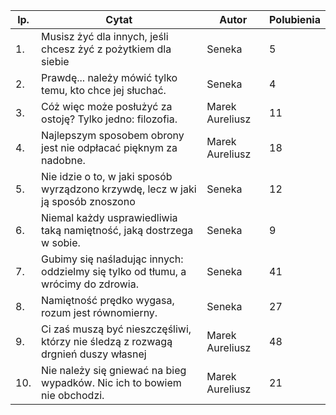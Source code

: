 |lp.|Cytat|Autor|Polubienia|
|-|-|-|-|
|1. | Musisz żyć dla innych, jeśli chcesz żyć z pożytkiem dla siebie | Seneka | 5 |
|2.|Prawdę... należy mówić tylko temu, kto chce jej słuchać.|Seneka|4|
|3.|Cóż więc może posłużyć za ostoję? Tylko jedno: filozofia. |Marek Aureliusz|11|
|4.|Najlepszym sposobem obrony jest nie odpłacać pięknym za nadobne.| Marek Aureliusz|18|
|5.| Nie idzie o to, w jaki sposób wyrządzono krzywdę, lecz w jaki ją sposób znoszono| Seneka| 12|
|6.|Niemal każdy usprawiedliwia taką namiętność, jaką dostrzega w sobie. |Seneka|9|
|7.|Gubimy się naśladując innych: oddzielmy się tylko od tłumu, a wrócimy do zdrowia.| Seneka|41|
|8.| Namiętność prędko wygasa, rozum jest równomierny. |Seneka|27|
|9.| Ci zaś muszą być nieszczęśliwi, którzy nie śledzą z rozwagą drgnień duszy własnej| Marek Aureliusz|48|
|10.| Nie należy się gniewać na bieg wypadków. Nic ich to bowiem nie obchodzi. |Marek Aureliusz|21|
